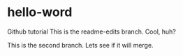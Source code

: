 # hello-word
Github tutorial
This is the readme-edits branch.  Cool, huh?

This is the second branch.  Lets see if it will merge.
